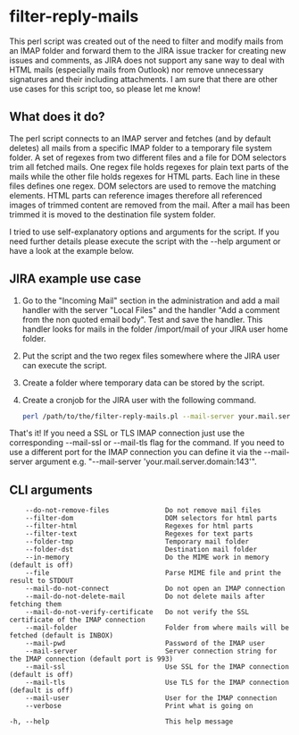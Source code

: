 # filter-reply-mails

This perl script was created out of the need to filter and modify mails from an IMAP folder and forward them to the JIRA issue tracker for creating new issues and comments, as JIRA does not support any sane way to deal with HTML mails (especially mails from Outlook) nor remove unnecessary signatures and their including attachments. I am sure that there are other use cases for this script too, so please let me know!

## What does it do?

The perl script connects to an IMAP server and fetches (and by default deletes) all mails from a specific IMAP folder to a temporary file system folder. A set of regexes from two different files and a file for DOM selectors trim all fetched mails. One regex file holds regexes for plain text parts of the mails while the other file holds regexes for HTML parts. Each line in these files defines one regex. DOM selectors are used to remove the matching elements. HTML parts can reference images therefore all referenced images of trimmed content are removed from the mail. After a mail has been trimmed it is moved to the destination file system folder.

I tried to use self-explanatory options and arguments for the script. If you need further details please execute the script with the --help argument or have a look at the example below.

## JIRA example use case

1. Go to the "Incoming Mail" section in the administration and add a mail handler with the server "Local Files" and the handler "Add a comment from the non quoted email body". Test and save the handler. This handler looks for mails in the folder /import/mail of your JIRA user home folder.
2. Put the script and the two regex files somewhere where the JIRA user can execute the script.
3. Create a folder where temporary data can be stored by the script.
4. Create a cronjob for the JIRA user with the following command.

	``` bash
	perl /path/to/the/filter-reply-mails.pl --mail-server your.mail.server.domain --mail-user your-mail-user --mail-pwd your-mail-password --folder-tmp /the/tmp/folder --folder-dst /your/jira/home/folder/import/mail --filter-dom /path/to/the/filter-html.dom --filter-html /path/to/the/filter-html.regex --filter-text /path/to/the/filter-text.regex
	```

That's it! If you need a SSL or TLS IMAP connection just use the corresponding --mail-ssl or --mail-tls flag for the command. If you need to use a different port for the IMAP connection you can define it via the --mail-server argument e.g. "--mail-server 'your.mail.server.domain:143'".

## CLI arguments

```
    --do-not-remove-files              Do not remove mail files
    --filter-dom                       DOM selectors for html parts
    --filter-html                      Regexes for html parts
    --filter-text                      Regexes for text parts
    --folder-tmp                       Temporary mail folder
    --folder-dst                       Destination mail folder
    --in-memory                        Do the MIME work in memory (default is off)
    --file                             Parse MIME file and print the result to STDOUT
    --mail-do-not-connect              Do not open an IMAP connection
    --mail-do-not-delete-mail          Do not delete mails after fetching them
    --mail-do-not-verify-certificate   Do not verify the SSL certificate of the IMAP connection
    --mail-folder                      Folder from where mails will be fetched (default is INBOX)
    --mail-pwd                         Password of the IMAP user
    --mail-server                      Server connection string for the IMAP connection (default port is 993)
    --mail-ssl                         Use SSL for the IMAP connection (default is off)
    --mail-tls                         Use TLS for the IMAP connection (default is off)
    --mail-user                        User for the IMAP connection
    --verbose                          Print what is going on

-h, --help                             This help message
```
